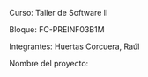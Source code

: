 Curso: Taller de Software II

Bloque: FC-PREINF03B1M

Integrantes:
Huertas Corcuera, Raúl

Nombre del proyecto: 
